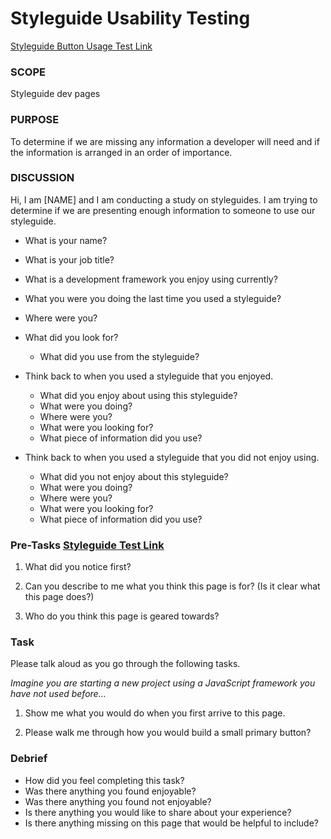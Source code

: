 # Styleguide Usability Testing

[Styleguide Button Usage Test Link](https://overstock.invisionapp.com/share/R4APQ5X3U#/screens/222429332)

### SCOPE 

Styleguide dev pages

### PURPOSE 

To determine if we are missing any information a developer will need and if the information is arranged in an order of importance.

### DISCUSSION

Hi, I am [NAME] and I am conducting a study on styleguides. I am trying to determine if we are presenting enough information to someone to use our styleguide.

- What is your name?

- What is your job title?

- What is a development framework you enjoy using currently?

- What you were you doing the last time you used a styleguide? 

- Where were you?

- What did you look for?
    - What did you use from the styleguide?

- Think back to when you used a styleguide that you enjoyed. 
    - What did you enjoy about using this styleguide?
    - What were you doing?
    - Where were you?
    - What were you looking for?
    - What piece of information did you use?

- Think back to when you used a styleguide that you did not enjoy using. 
    - What did you not enjoy about this styleguide?
    - What were you doing?
    - Where were you?
    - What were you looking for?
    - What piece of information did you use?


### Pre-Tasks [Styleguide Test Link](https://overstock.invisionapp.com/share/R4APQ5X3U#/screens/222429332)

1. What did you notice first?

2. Can you describe to me what you think this page is for? (Is it clear what this page does?)

3. Who do you think this page is geared towards?


### Task

Please talk aloud as you go through the following tasks.

*Imagine you are starting a new project using a JavaScript framework you have not used before...*

1. Show me what you would do when you first arrive to this page.

2. Please walk me through how you would build a small primary button?

### Debrief

- How did you feel completing this task?
- Was there anything you found enjoyable?
- Was there anything you found not enjoyable?
- Is there anything you would like to share about your experience?
- Is there anything missing on this page that would be helpful to include?